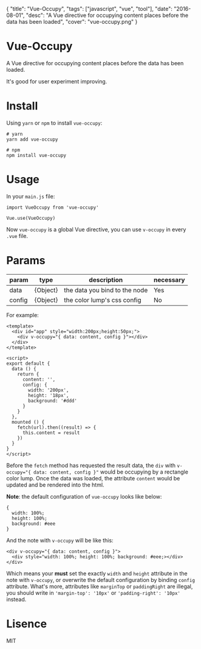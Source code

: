 {
  "title": "Vue-Occupy",
  "tags": ["javascript", "vue", "tool"],
  "date": "2016-08-01",
  "desc": "A Vue directive for occupying content places before the data has been loaded",
  "cover": "vue-occupy.png"
}

# Vue-Occupy
A Vue directive for occupying content places before the data has been loaded.

It's good for user experiment improving.

# Install
Using `yarn` or `npm` to install `vue-occupy`:

```
# yarn
yarn add vue-occupy

# npm
npm install vue-occupy
```

# Usage
In your `main.js` file:

```
import VueOccupy from 'vue-occupy'

Vue.use(VueOccupy)
```

Now `vue-occupy` is a global Vue directive, you can use `v-occupy` in every `.vue` file.

# Params

| param | type | description | necessary |
| --- | --- | --- | --- |
| data | {Object} | the data you bind to the node | Yes |
| config | {Object} | the color lump's css config | No |

For example:

```
<template>
  <div id="app" style="width:200px;height:50px;">
    <div v-occupy="{ data: content, config }"></div>
  </div>
</template>

<script>
export default {
  data () {
    return {
      content: '',
      config: {
        width: '200px',
        height: '18px',
        background: '#ddd'
      }
    }
  },
  mounted () {
    fetch(url).then((result) => {
      this.content = result
    })
  }
}
</script>
```

Before the `fetch` method has requested the result data, the `div` with `v-occupy="{ data: content, config }"` would be occupying by a rectangle color lump. Once the data was loaded, the attribute `content` would be updated and be rendered into the html.

**Note**: the default configuration of `vue-occupy` looks like below:
```
{
  width: 100%; 
  height: 100%; 
  background: #eee
}
``` 
And the note with `v-occupy` will be like this:

```
<div v-occupy="{ data: content, config }">
  <div style="width: 100%; height: 100%; background: #eee;></div>
</div>
```

Which means your **must** set the exactly `width` and `height` attribute in the note with `v-occupy`, or overwrite the default configuration by binding `config` attribute. What's more, attributes like `marginTop` or `paddingRight` are illegal, you should write in `'margin-top': '10px'` or `'padding-right': '10px'` instead.

# Lisence
MIT